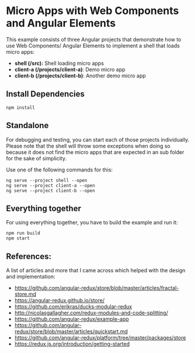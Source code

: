 # Micro Apps with Web Components and Angular Elements

This example consists of three Angular projects that demonstrate how to use Web Components/ Angular Elements to implement a shell that loads micro apps:

- **shell (/src):** Shell loading micro apps
- **client-a (/projects/client-a)**: Demo micro app
- **client-b (/projects/client-b)**: Another demo micro app

## Install Dependencies

```
npm install
```

## Standalone

For debugging and testing, you can start each of those projects individually. Please note that the shell will throw some exceptions when doing so because it does not find the micro apps that are expected in an sub folder for the sake of simplicity.

Use one of the following commands for this:

```
ng serve --project shell --open
ng serve --project client-a --open
ng serve --project client-b --open
```

## Everything together

For using everything together, you have to build the example and run it:

```
npm run build
npm start
```

## References:

A list of articles and more that I came across which helped with the design and implementation:

- https://github.com/angular-redux/store/blob/master/articles/fractal-store.md
- https://angular-redux.github.io/store/
- https://github.com/erikras/ducks-modular-redux
- http://nicolasgallagher.com/redux-modules-and-code-splitting/
- https://github.com/angular-redux/example-app
- https://github.com/angular-redux/store/blob/master/articles/quickstart.md
- https://github.com/angular-redux/platform/tree/master/packages/store
- https://redux.js.org/introduction/getting-started